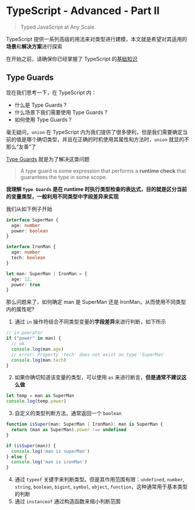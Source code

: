 # TypeScript - Advanced - Part II

> Typed JavaScript at Any Scale.

TypeScript 提供一系列高级的用法来对类型进行建模，本文就是希望对其适用的**场景**和**解决方案**进行探索

在开始之前，请确保你已经掌握了 TypeScript 的[基础知识](./index,md)



## Type Guards

现在我们思考一下，在 TypeScript 内：

- 什么是 Type Guards ?
- 什么场景下我们需要使用 Type Guards ?
- 如何使用 Type Guards ?

毫无疑问，`union` 在 TypeScript 内为我们提供了很多便利，但是我们需要确定当前的值是哪个确切类型，并且在正确的时机使用其属性和方法时，`union` 就显的不那么“友善”了

[Type Guards](https://github.com/Y-lonelY/study-typescript/tree/master/advance/typeGuards.ts) 就是为了解决这类问题

> A type guard is some expression that performs a **runtime check** that guarantees the type in some scope.

**我理解 `Type Guards` 是在 runtime 时执行类型检查的表达式，目的就是区分当前的变量类型，一般利用不同类型中字段差异来实现**

我们从如下例子开始

```typescript
interface SuperMan {
  age: number
  power: boolean
}

interface IronMan {
  age: number
  tech: boolean
}

let man: SuperMan | IronMan = {
  age: 12,
  power: true
}
```

那么问题来了，如何确定 man 是 SuperMan 还是 IronMan，从而使用不同类型内的属性呢?

1. 通过 `in` 操作符结合不同类型变量的**字段差异**来进行判断，如下所示

```typescript
// in poerator
if ("power" in man) {
  // ok
  console.log(man.age)
  // error: Property 'tech' does not exist on type 'SuperMan'
  console.log(man.tech)
}
```

2. 如果你确切知道该变量的类型，可以使用 `as` 来进行断言，**但是通常不建议这么做**

```typescript
let temp = man as SuperMan
console.log(temp.power)
```

3. 自定义的类型判断方法，通常返回一个 `boolean` 

```typescript
function isSuper(man: SuperMan | IronMan): man is SuperMan {
  return (man as SuperMan).power !== undefined
}

if (isSuper(man)) {
  console.log('man is superMan')
} else {
  console.log('man is ironMan')
}
```

4. 通过 `typeof` 关键字来判断类型。但是其作用范围有限：`undefined`, `number`, `string`, `boolean`, `bigint`, `symbol`, `object`, `function`，这种通常用于基本类型的判断
5. 通过 `instanceof` 通过构造函数来缩小判断范围

